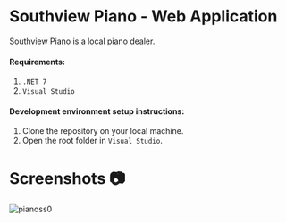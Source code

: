 # Southview Piano - Web Application
Southview Piano is a local piano dealer.
#### Requirements:
1. `.NET 7`
2. `Visual Studio`

#### Development environment setup instructions:
1. Clone the repository on your local machine.
2. Open the root folder in `Visual Studio`.
# Screenshots 📷
![pianoss0](https://github.com/jordonkane/piano-store/assets/55868384/1a8c3c1d-f738-4ad8-a2dd-e5e4cfcdcd11)
